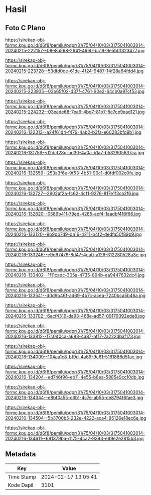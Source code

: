 # Hasil

## Foto C Plano

https://sirekap-obj-formc.kpu.go.id/d6f8/pemilu/pdpr/31/75/04/10/03/3175041003014-20240215-222157--08e8a568-2641-49e0-bc19-9e5b0f323477.jpg

https://sirekap-obj-formc.kpu.go.id/d6f8/pemilu/pdpr/31/75/04/10/03/3175041003014-20240215-223728--53dfd0de-61de-4f24-9487-14f28a64fdd4.jpg

https://sirekap-obj-formc.kpu.go.id/d6f8/pemilu/pdpr/31/75/04/10/03/3175041003014-20240215-223935--03b65f02-d37f-4761-90e2-64cb0a97cf53.jpg

https://sirekap-obj-formc.kpu.go.id/d6f8/pemilu/pdpr/31/75/04/10/03/3175041003014-20240215-224232--03eade68-7ea6-4bd7-81b7-5c7ce9ead121.jpg

https://sirekap-obj-formc.kpu.go.id/d6f8/pemilu/pdpr/31/75/04/10/03/3175041003014-20240216-132313--a24f61d4-f479-4ab2-b3fa-e60283bfd9b1.jpg

https://sirekap-obj-formc.kpu.go.id/d6f8/pemilu/pdpr/31/75/04/10/03/3175041003014-20240216-131756--d2dcf23d-ad30-4a0a-b1a7-b532905637ca.jpg

https://sirekap-obj-formc.kpu.go.id/d6f8/pemilu/pdpr/31/75/04/10/03/3175041003014-20240216-132559--253a3f6e-9f53-4b51-90c1-d0fdf002c0fe.jpg

https://sirekap-obj-formc.kpu.go.id/d6f8/pemilu/pdpr/31/75/04/10/03/3175041003014-20240216-132727--2902af2a-fc62-4cf1-9276-817e1f3ca2f6.jpg

https://sirekap-obj-formc.kpu.go.id/d6f8/pemilu/pdpr/31/75/04/10/03/3175041003014-20240216-132820--0589b41f-79ed-4285-acf4-1aadbf416f66.jpg

https://sirekap-obj-formc.kpu.go.id/d6f8/pemilu/pdpr/31/75/04/10/03/3175041003014-20240216-133120--9b9db7d9-da16-4211-b4f2-dedfa50f89b9.jpg

https://sirekap-obj-formc.kpu.go.id/d6f8/pemilu/pdpr/31/75/04/10/03/3175041003014-20240216-133246--e9d67478-8d47-4ea0-a126-312280528a3e.jpg

https://sirekap-obj-formc.kpu.go.id/d6f8/pemilu/pdpr/31/75/04/10/03/3175041003014-20240216-133402--1f11cadc-305a-4735-894b-ea9447632dc4.jpg

https://sirekap-obj-formc.kpu.go.id/d6f8/pemilu/pdpr/31/75/04/10/03/3175041003014-20240216-133541--d0d9b46f-ad69-4b7c-acea-7240bca5b46a.jpg

https://sirekap-obj-formc.kpu.go.id/d6f8/pemilu/pdpr/31/75/04/10/03/3175041003014-20240216-133702--6acf4316-da93-468e-ad57-09179392ede8.jpg

https://sirekap-obj-formc.kpu.go.id/d6f8/pemilu/pdpr/31/75/04/10/03/3175041003014-20240216-133812--f7c040ca-a683-4a87-af17-7a222dbaf173.jpg

https://sirekap-obj-formc.kpu.go.id/d6f8/pemilu/pdpr/31/75/04/10/03/3175041003014-20240216-134009--104aa1c8-bf9d-4a69-9c61-5181886d51ae.jpg

https://sirekap-obj-formc.kpu.go.id/d6f8/pemilu/pdpr/31/75/04/10/03/3175041003014-20240216-134204--ed746f96-eb11-4e55-b6ea-5885e9cc10db.jpg

https://sirekap-obj-formc.kpu.go.id/d6f8/pemilu/pdpr/31/75/04/10/03/3175041003014-20240216-134344--e8bf0a55-c6b1-4c7e-ab55-ce8794f6fae3.jpg

https://sirekap-obj-formc.kpu.go.id/d6f8/pemilu/pdpr/31/75/04/10/03/3175041003014-20240216-134504--5b3700b5-232e-4222-aca4-95126e18ec6e.jpg

https://sirekap-obj-formc.kpu.go.id/d6f8/pemilu/pdpr/31/75/04/10/03/3175041003014-20240216-134611--691379ba-d175-4ca2-9393-e89e2e2815b3.jpg


## Metadata

| Key        | Value               |
| ---------- | ------------------- |
| Time Stamp | 2024-02-17 13:05:41 |
| Kode Dapil | 3101                |




